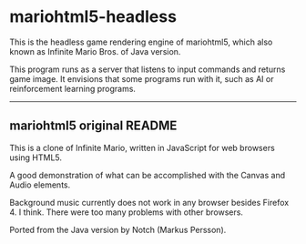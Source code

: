 # mariohtml5-headless

This is the headless game rendering engine of mariohtml5, which also known as Infinite Mario Bros. of Java version.

This program runs as a server that listens to input commands and returns game image. It envisions that some programs run with it, such as AI or reinforcement learning programs.

---

## mariohtml5 original README

This is a clone of Infinite Mario, written in JavaScript for web browsers using HTML5.

A good demonstration of what can be accomplished with the Canvas and Audio elements.

Background music currently does not work in any browser besides Firefox 4. I think. There were too many problems with other browsers.

Ported from the Java version by Notch (Markus Persson).